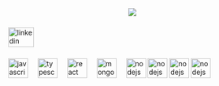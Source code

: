 <div align="center">
  <img src="https://profile-counter.glitch.me/sanat918/count.svg?"  />
</div>

###
<!--
<img src="https://raw.githubusercontent.com/sanat918/sanat918/output/snake.svg" alt="Snake animation" />
-->
###

<div align="left">
  <a href="https://www.linkedin.com/in/sandeepnegi98" target="_blank">
    <img src="https://raw.githubusercontent.com/maurodesouza/profile-readme-generator/master/src/assets/icons/social/linkedin/default.svg" width="52" height="40" alt="linkedin logo"  />
  </a>
</div>

###

<!-- <div align="center">
  
</div> -->

###

<div align="left">
  <img src="https://cdn.jsdelivr.net/gh/devicons/devicon/icons/javascript/javascript-original.svg" height="40" alt="javascript logo"  />
  <img width="12" />
  <img src="https://cdn.jsdelivr.net/gh/devicons/devicon/icons/typescript/typescript-original.svg" height="40" alt="typescript logo"  />
  <img width="12" />
  <img src="https://cdn.jsdelivr.net/gh/devicons/devicon/icons/react/react-original.svg" height="40" alt="react logo"  />
  <img width="12" />
  <img src="https://cdn.jsdelivr.net/gh/devicons/devicon/icons/mongodb/mongodb-original.svg" height="40" alt="mongodb logo"  />
  <img width="12" />
  <img src="https://cdn.jsdelivr.net/gh/devicons/devicon/icons/nodejs/nodejs-original.svg" height="40" alt="nodejs logo"  />
  <img src="https://cdn.jsdelivr.net/gh/devicons/devicon/icons/nestjs/nestjs-original.svg" height="40" alt="nodejs logo"  />
 <img src=" https://cdn.jsdelivr.net/gh/devicons/devicon/icons/redux/redux-original.svg" height="40" alt="nodejs logo"  />
  <img src="https://cdn.jsdelivr.net/gh/devicons/devicon/icons/mysql/mysql-original.svg" height="40" alt="nodejs logo"  />
  <img src=""  />
</div>

###